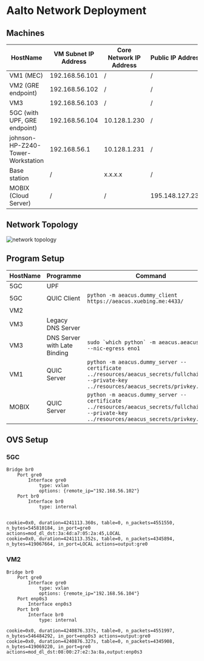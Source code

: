 # Aalto Network Deployment

## Machines

| HostName                          | VM Subnet IP Address | Core Network IP Address | Public IP Address |          
|-----------------------------------|----------------------|-------------------------|-------------------|
| VM1 (MEC)                         | 192.168.56.101       | /                       | /                 |          
| VM2 (GRE endpoint)                | 192.168.56.102       | /                       | /                 |          
| VM3                               | 192.168.56.103       | /                       | /                 |          
| 5GC (with UPF, GRE endpoint)      | 192.168.56.104       | 10.128.1.230            | /                 |          
| johnson-HP-Z240-Tower-Workstation | 192.168.56.1         | 10.128.1.231            | /                 |          
| Base station                      | /                    | x.x.x.x                 | /                 |          
| MOBIX (Cloud Server)              | /                    | /                       | 195.148.127.230   |          

## Network Topology

![network topology](https://docs.google.com/drawings/d/e/2PACX-1vTWLVZ1dwrgSdYGV5aKRaoNY28UuppP4N001VHPC3jiPQ3-emHzBzjnaZiuEEQawyVKwRYRM7Erle8j/pub?w=1769&h=709)

## Program Setup

| HostName | Programme                    | Command                                                                                                                                         |
|----------|------------------------------|-------------------------------------------------------------------------------------------------------------------------------------------------|
| 5GC      | UPF                          |                                                                                                                                                 |
| 5GC      | QUIC Client                  | ``python -m aeacus.dummy_client https://aeacus.xuebing.me:4433/``                                                                               |
| VM2      |                              |                                                                                                                                                 |
| VM3      | Legacy DNS Server            |                                                                                                                                                 |
| VM3      | DNS Server with Late Binding | ``sudo `which python` -m aeacus.aeacus_dns --nic-egress eno1``                                                                                  |
| VM1      | QUIC Server                  | ``python -m aeacus.dummy_server --certificate ../resources/aeacus_secrets/fullchain.pem --private-key ../resources/aeacus_secrets/privkey.pem`` |
| MOBIX    | QUIC Server                  | ``python -m aeacus.dummy_server --certificate ../resources/aeacus_secrets/fullchain.pem --private-key ../resources/aeacus_secrets/privkey.pem`` |


## OVS Setup

### 5GC
```
Bridge br0
    Port gre0
        Interface gre0
            type: vxlan
            options: {remote_ip="192.168.56.102"}
    Port br0
        Interface br0
            type: internal
            
```
           
```
cookie=0x0, duration=4241113.360s, table=0, n_packets=4551550, n_bytes=545810184, in_port=gre0 actions=mod_dl_dst:3a:4d:a7:05:2a:45,LOCAL
cookie=0x0, duration=4241113.352s, table=0, n_packets=4345894, n_bytes=419067664, in_port=LOCAL actions=output:gre0
```

### VM2
```
Bridge br0
    Port gre0
        Interface gre0
            type: vxlan
            options: {remote_ip="192.168.56.104"}
    Port enp0s3
        Interface enp0s3
    Port br0
        Interface br0
            type: internal
```

```
cookie=0x0, duration=4240876.337s, table=0, n_packets=4551997, n_bytes=546484292, in_port=enp0s3 actions=output:gre0
cookie=0x0, duration=4240876.327s, table=0, n_packets=4345908, n_bytes=419069220, in_port=gre0 actions=mod_dl_dst:08:00:27:e2:3a:8a,output:enp0s3
```